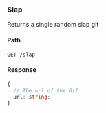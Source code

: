 ### Slap

Returns a single random slap gif

#### Path

```HTTP
GET /slap
```

#### Response

```ts
{
  // The url of the Gif
  url: string;
}
```

